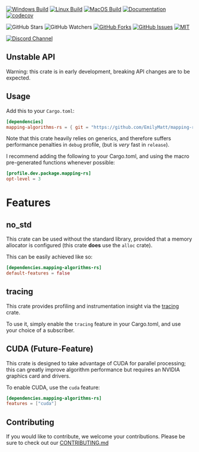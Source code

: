 [![Windows Build](https://github.com/EmilyMatt/mapping-rs/actions/workflows/build-win.yml/badge.svg)](https://github.com/EmilyMatt/mapping-rs/actions/workflows/build-win.yml)
[![Linux Build](https://github.com/EmilyMatt/mapping-rs/actions/workflows/build-linux.yml/badge.svg)](https://github.com/EmilyMatt/mapping-rs/actions/workflows/build-linux.yml)
[![MacOS Build](https://github.com/EmilyMatt/mapping-rs/actions/workflows/build-macos.yml/badge.svg)](https://github.com/EmilyMatt/mapping-rs/actions/workflows/build-macos.yml)
[![Documentation](https://github.com/EmilyMatt/mapping-rs/actions/workflows/doc.yml/badge.svg)](https://github.com/EmilyMatt/mapping-rs/actions/workflows/doc.yml)
[![codecov](https://codecov.io/gh/EmilyMatt/mapping-rs/graph/badge.svg?token=GSPWQVRCV8)](https://codecov.io/gh/EmilyMatt/mapping-rs)

![GitHub Stars](https://img.shields.io/github/stars/EmilyMatt/mapping-rs)
![GitHub Watchers](https://img.shields.io/github/watchers/EmilyMatt/mapping-rs)
[![GitHub Forks](https://img.shields.io/github/forks/EmilyMatt/mapping-rs)](https://github.com/EmilyMatt/mapping-rs/fork)
[![GitHub Issues](https://img.shields.io/github/issues/EmilyMatt/mapping-rs)](https://github.com/EmilyMatt/mapping-rs/issues)
[![MIT](https://img.shields.io/badge/license-MIT-blue.svg)](LICENSE)

[![Discord Channel](https://dcbadge.vercel.app/api/server/hKFKTaMKkq/)](https://discord.gg/j4z4WM3ZNV)

## Unstable API
Warning: this crate is in early development, breaking API changes are to be expected.

## Usage

Add this to your `Cargo.toml`:

```toml
[dependencies]
mapping-algorithms-rs = { git = "https://github.com/EmilyMatt/mapping-rs.git" }
```

Note that this crate heavily relies on generics, and therefore suffers performance penalties in `debug` profile, (but is _very_ fast in `release`).

I recommend adding the following to your Cargo.toml, and using the macro pre-generated functions whenever possible:
```toml
[profile.dev.package.mapping-rs]
opt-level = 3
```

# Features

## no_std
This crate can be used without the standard library, provided that a memory allocator is configured (this crate __does__ use the `alloc` crate).

This can be easily achieved like so:

```toml
[dependencies.mapping-algorithms-rs]
default-features = false
```

## tracing
This crate provides profiling and instrumentation insight 
via the [tracing](https://github.com/tokio-rs/tracing) crate.

To use it, simply enable the `tracing` feature in your Cargo.toml, 
and use your choice of a subscriber.

## CUDA (Future-Feature)
This crate is designed to take advantage of CUDA for parallel processing; 
this can greatly improve algorithm performance but requires an NVIDIA graphics card and drivers.

To enable CUDA, use the `cuda` feature:
```toml
[dependencies.mapping-algorithms-rs]
features = ["cuda"]
```

## Contributing
If you would like to contribute, we welcome your contributions.
Please be sure to check out our [CONTRIBUTING.md](CONTRIBUTING.md)